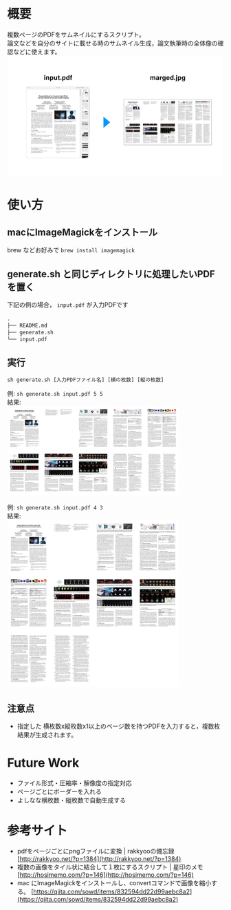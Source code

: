 # 概要
複数ページのPDFをサムネイルにするスクリプト。  
論文などを自分のサイトに載せる時のサムネイル生成，論文執筆時の全体像の確認などに使えます。
<img src="README_material/overview.png" width="500px">

# 使い方
## macにImageMagickをインストール
brew などお好みで
`brew install imagemagick`

## generate.sh と同じディレクトリに処理したいPDFを置く
下記の例の場合， `input.pdf` が入力PDFです
```
.
├── README.md
├── generate.sh
└── input.pdf
```

## 実行
`sh generate.sh [入力PDFファイル名] [横の枚数] [縦の枚数]`  
  
例: `sh generate.sh input.pdf 5 5`  
結果:  
<img src="README_material/sample_1.jpg" width="400px">

例: `sh generate.sh input.pdf 4 3`  
結果:  
<img src="README_material/sample_2.jpg" width="400px">

## 注意点
- 指定した 横枚数x縦枚数x1以上のページ数を持つPDFを入力すると，複数枚結果が生成されます。

# Future Work
- ファイル形式・圧縮率・解像度の指定対応
- ページごとにボーダーを入れる
- よしなな横枚数・縦枚数で自動生成する


# 参考サイト
- pdfをページごとにpngファイルに変換 | rakkyooの備忘録  
[http://rakkyoo.net/?p=1384](http://rakkyoo.net/?p=1384)
- 複数の画像をタイル状に結合して１枚にするスクリプト | 星印のメモ  
[http://hosimemo.com/?p=146](http://hosimemo.com/?p=146)
- mac にImageMagickをインストールし、convertコマンドで画像を縮小する。 [https://qiita.com/sowd/items/832594dd22d99aebc8a2](https://qiita.com/sowd/items/832594dd22d99aebc8a2)
